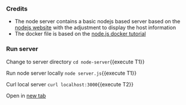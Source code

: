 ### Credits

* The node server contains a basic nodejs based server based on the [nodejs website](https://nodejs.org/en/about/) with the adjustment to display the host information
* The docker file is based on the [node.js docker tutorial](https://nodejs.org/en/docs/guides/nodejs-docker-webapp/) 

### Run server

Change to server directory `cd node-server`{{execute T1}}

Run node server locally `node server.js`{{execute T1}}

Curl local server `curl localhost:3000`{{execute T2}}

Open in [new tab](https://[[HOST_SUBDOMAIN]]-3000-[[KATACODA_HOST]].environments.katacoda.com/)
